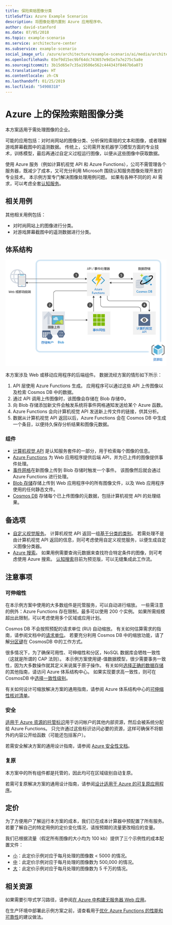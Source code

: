 ```yaml
---
title: 保险索赔图像分类
titleSuffix: Azure Example Scenarios
description: 将图像处理内置到 Azure 应用程序中。
author: david-stanford
ms.date: 07/05/2018
ms.topic: example-scenario
ms.service: architecture-center
ms.subservice: example-scenario
social_image_url: /azure/architecture/example-scenario/ai/media/architecture-intelligent-apps-image-processing.png
ms.openlocfilehash: 03ef9d15ec9bf64dc743657e9d1e7a7e275c5a8e
ms.sourcegitcommit: 3b15d65e7c35a19506e562c444343f8467b6a073
ms.translationtype: HT
ms.contentlocale: zh-CN
ms.lasthandoff: 01/25/2019
ms.locfileid: "54908318"
---
```

# <a name="image-classification-for-insurance-claims-on-azure"></a>Azure 上的保险索赔图像分类

本方案适用于需处理图像的企业。

可能的应用包括：对时尚网站的图像分类、分析保险索赔的文本和图像，或者理解游戏屏幕截图中的遥测数据。 传统上，公司需开发机器学习模型方面的专业技术，训练模型，最后再通过自定义过程运行图像，以便从这些图像中获取数据。

使用 Azure 服务（例如计算机视觉 API 和 Azure Functions），公司不需管理各个服务器，既减少了成本，又可充分利用 Microsoft 围绕认知服务图像处理开发的专业技术。 本示例方案专门解决图像处理用例问题。 如果有各种不同的的 AI 需求，可以考虑全套[认知服务](/azure/#pivot=products&panel=ai)。

## <a name="relevant-use-cases"></a>相关用例

其他相关用例包括：

- 对时尚网站上的图像进行分类。
- 对游戏屏幕截图中的遥测数据进行分类。

## <a name="architecture"></a>体系结构

![图像分类的体系结构][architecture]

本方案涉及 Web 或移动应用程序的后端组件。 数据流经方案的情形如下所示：

1. API 层使用 Azure Functions 生成。 应用程序可以通过这些 API 上传图像以及检索 Cosmos DB 中的数据。
2. 通过 API 调用上传图像时，该图像会存储在 Blob 存储中。
3. 向 Blob 存储添加新文件会触发系统将事件网格通知发送给某个 Azure 函数。
4. Azure Functions 会向计算机视觉 API 发送新上传文件的链接，供其分析。
5. 数据从计算机视觉 API 返回以后，Azure Functions 会在 Cosmos DB 中生成一个条目，以便持久保存分析结果和图像元数据。

### <a name="components"></a>组件

- [计算机视觉 API](/azure/cognitive-services/computer-vision/home) 是认知服务套件的一部分，用于检索每个图像的信息。
- [Azure Functions](/azure/azure-functions/functions-overview) 为 Web 应用程序提供后端 API，并为已上传的图像提供事件处理。
- [事件网格](/azure/event-grid/overview)在新图像上传到 Blob 存储时触发一个事件。 该图像然后就会通过 Azure Functions 进行处理。
- [Blob 存储](/azure/storage/blobs/storage-blobs-introduction)存储上传到 Web 应用程序中的所有图像文件，以及 Web 应用程序使用的任何静态文件。
- [Cosmos DB](/azure/cosmos-db/introduction) 存储每个已上传图像的元数据，包括计算机视觉 API 的处理结果。

## <a name="alternatives"></a>备选项

- [自定义视觉服务](/azure/cognitive-services/custom-vision-service/home)。 计算机视觉 API 返回一组[基于分类的类别][cv-categories]。 若需处理不是由计算机视觉 API 返回的信息，则可考虑使用自定义视觉服务，以便生成自定义图像分类器。
- [Azure 搜索](/azure/search/search-what-is-azure-search)。 如果用例需要查询元数据来查找符合特定条件的图像，则可考虑使用 Azure 搜索。 [认知搜索](/azure/search/cognitive-search-concept-intro)目前为预览版，可以无缝集成此工作流。

## <a name="considerations"></a>注意事项

### <a name="scalability"></a>可伸缩性

在本示例方案中使用的大多数组件是托管服务，可以自动进行缩放。 一些需注意的例外：Azure Functions 存在限制，最多可以使用 200 个实例。 如果所需规模超出此限制，可以考虑使用多个区域或应用计划。

Cosmos DB 不会按照预配的请求单位 (RU) 自动缩放。 有关如何估算需求的指南，请参阅文档中的[请求单位](/azure/cosmos-db/request-units)。 若要充分利用 Cosmos DB 中的缩放功能，请了解[分区键](/azure/cosmos-db/partition-data)在 CosmosDB 中的工作方式。

很多情况下，为了确保可用性、可伸缩性和分区，NoSQL 数据库会牺牲一致性（这就是所谓的 CAP 法则）。 本示例方案使用键-值数据模型，很少需要事务一致性，因为大多数操作就其定义来说属于原子操作。 有关如何[选择正确的数据存储](../../guide/technology-choices/data-store-overview.md)的其他指南，请访问 Azure 体系结构中心。 如果实现要求高一致性，则可在 CosmosDB 中[选择一致性级别](/azure/cosmos-db/consistency-levels)。

有关如何设计可缩放解决方案的通用指南，请参阅 Azure 体系结构中心的[可伸缩性核对清单][scalability]。

### <a name="security"></a>安全

[适用于 Azure 资源的托管标识][msi]用于访问帐户的其他内部资源，然后会被系统分配给 Azure Functions。 只允许通过这些标识访问必要的资源，这样可确保不将额外的内容公开给函数（可能还包括客户）。

若需安全解决方案的通用设计指南，请参阅 [Azure 安全性文档][security]。

### <a name="resiliency"></a>复原

本方案中的所有组件都是托管的，因此均可在区域级别自动复原。

若需可复原解决方案的通用设计指南，请参阅[设计适用于 Azure 的可复原应用程序][resiliency]。

## <a name="pricing"></a>定价

为了方便用户了解运行本方案的成本，我们已在成本计算器中预配置了所有服务。 若要了解自己的特定用例的定价变化情况，请按预期的流量更改相应的变量。

我们已根据流量（假定所有图像的大小均为 100 kb）提供了三个示例性的成本配置文件：

- [小][small-pricing]：此定价示例对应于每月处理的图像数 &lt; 5000 的情况。
- [中][medium-pricing]：此定价示例对应于每月处理的图像数为 500,000 的情况。
- [大][large-pricing]：此定价示例对应于每月处理的图像数为 5 千万的情况。

## <a name="related-resources"></a>相关资源

如果需要引导式学习路径，请参阅[在 Azure 中构建无服务器 Web 应用][serverless]。

在生产环境中部署此示例方案之前，请查看用于[优化 Azure Functions 的性能和可靠性][functions-best-practices]的建议做法。

<!-- links -->
[architecture]: ./media/architecture-intelligent-apps-image-processing.png
[small-pricing]: https://azure.com/e/f9b59d238b43423683db73f4a31dc380
[medium-pricing]: https://azure.com/e/7c7fc474db344b87aae93bc29ae27108
[large-pricing]: https://azure.com/e/cbadbca30f8640d6a061f8457a74ba7d
[cognitive-search]: /azure/search/cognitive-search-concept-intro
[serverless]: /azure/functions/tutorial-static-website-serverless-api-with-database
[cv-categories]: /azure/cognitive-services/computer-vision/home#the-86-category-concept
[resiliency]: /azure/architecture/resiliency/
[security]: /azure/security/
[scalability]: /azure/architecture/checklist/scalability
[functions-best-practices]: /azure/azure-functions/functions-best-practices
[msi]: /azure/app-service/app-service-managed-service-identity
